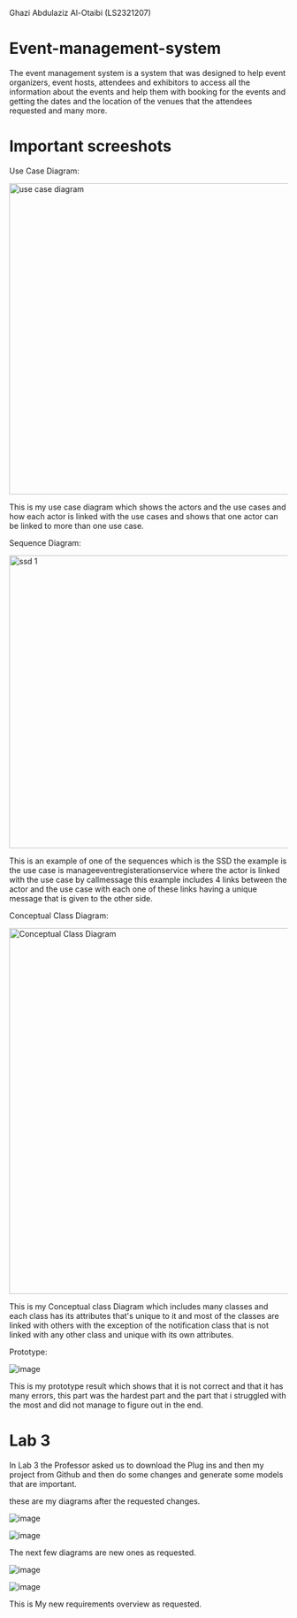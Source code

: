 Ghazi Abdulaziz Al-Otaibi (LS2321207)



# Event-management-system
The event management system is a system that was designed to help event organizers, event hosts, attendees and exhibitors to access all the information about the events and help them with booking for the events and getting the dates and the location of the venues that the attendees requested and many more.

# Important screeshots

Use Case Diagram:

<img width="563" alt="use case diagram" src="https://github.com/Gbina1/Event-Organizer/assets/148693022/cbc9a862-87c1-4813-a2da-79e8bd37aec2">

This is my use case diagram which shows the actors and the use cases and how each actor is linked with the use cases and shows that one actor can be linked to more than one use case.

Sequence Diagram:

<img width="530" alt="ssd 1" src="https://github.com/Gbina1/Event-Organizer/assets/148693022/38b4f3e3-684c-4be4-8587-63892546a838">

This is an example of one of the sequences which is the SSD the example is the use case is manageeventregisterationservice where the actor is linked with the use case by callmessage this example includes 4 links between the actor and the use case with each one of these links having a unique message that is given to the other side.

Conceptual Class Diagram:

<img width="662" alt="Conceptual Class Diagram" src="https://github.com/Gbina1/Event-Organizer/assets/148693022/9463997e-6b3f-4a49-a143-6a7ae13ae9dc">

This is my Conceptual class Diagram which includes many classes and each class has its attributes that's unique to it and most of the classes are linked with others with the exception of the notification class that is not linked with any other class and unique with its own attributes.

Prototype:

![image](https://github.com/Gbina1/Event-Organizer/assets/148693022/072abadd-0ed4-4cfb-b4e5-a5e462cf60eb)

This is my prototype result which shows that it is not correct and that it has many errors, this part was the hardest part and the part that i struggled with the most and did not manage to figure out in the end.

# Lab 3

In Lab 3 the Professor asked us to download the Plug ins and then my project from Github and then do some changes and generate some models that are important.


these are my diagrams after the requested changes.

![image](https://github.com/Gbina1/Event-Organizer/assets/148693022/169dd3f1-c516-4b23-a4b9-c643d1350d48)

![image](https://github.com/Gbina1/Event-Organizer/assets/148693022/ea36b406-e8c4-4433-96f0-e1d9052f93d4)

The next few diagrams are new ones as requested.

![image](https://github.com/Gbina1/Event-Organizer/assets/148693022/0e5e5b9b-21bc-423a-a013-d2c66c731ac0)

![image](https://github.com/Gbina1/Event-Organizer/assets/148693022/143b8f72-ac1e-42ce-b880-c07f199f13e1)

This is My new requirements overview  as requested.




